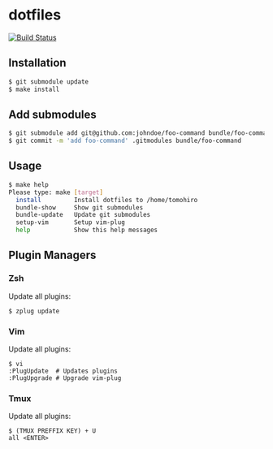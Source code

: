 dotfiles
================================================================================

[![Build Status](https://img.shields.io/travis/Tomohiro/dotfiles.svg?style=flat-square)](https://secure.travis-ci.org/Tomohiro/dotfiles)


Installation
--------------------------------------------------------------------------------

```sh
$ git submodule update
$ make install
```


Add submodules
--------------------------------------------------------------------------------

```sh
$ git submodule add git@github.com:johndoe/foo-command bundle/foo-command
$ git commit -m 'add foo-command' .gitmodules bundle/foo-command
```


Usage
--------------------------------------------------------------------------------

```sh
$ make help
Please type: make [target]
  install         Install dotfiles to /home/tomohiro
  bundle-show     Show git submodules
  bundle-update   Update git submodules
  setup-vim       Setup vim-plug
  help            Show this help messages
```


Plugin Managers
--------------------------------------------------------------------------------

### Zsh

Update all plugins:

```
$ zplug update
```

### Vim

Update all plugins:

```
$ vi
:PlugUpdate  # Updates plugins
:PlugUpgrade # Upgrade vim-plug
```

### Tmux

Update all plugins:

```
$ (TMUX PREFFIX KEY) + U
all <ENTER>
```

